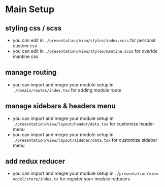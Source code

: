 # Main Setup

## styling css / scss
  - you can edit in `./presentation/view/styles/index.scss` for personal custom css
  - you can edit in `./presentation/view/styles/mantine.scss` for overide mantine css

## manage routing
  - you can import and megre your module setup in `./domain/routes/index.tsx` for adding module route

## manage sidebars & headers menu
  - you can import and megre your module setup in `./presentation/view/layout/header/data.tsx` for customize header menu 
  - you can import and megre your module setup in `./presentation/view/layout/sidebar/data.tsx` for customize sidebar menu 

## add redux reducer 
  - you can import and megre your module setup in `./presentation/view-model/store/index.ts` for register your module reducers
  